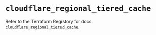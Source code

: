 # `cloudflare_regional_tiered_cache`

Refer to the Terraform Registory for docs: [`cloudflare_regional_tiered_cache`](https://registry.terraform.io/providers/cloudflare/cloudflare/4.18.0/docs/resources/regional_tiered_cache).
